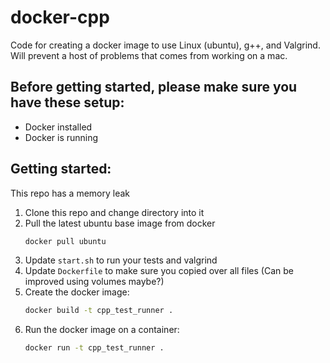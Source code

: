 # docker-cpp
Code for creating a docker image to use Linux (ubuntu), g++, and Valgrind. Will prevent a host of problems that comes from working on a mac.

## Before getting started, please make sure you have these setup:
* Docker installed
* Docker is running

## Getting started:
This repo has a memory leak

1. Clone this repo and change directory into it
1. Pull the latest ubuntu base image from docker
    ```sh
    docker pull ubuntu
    ```
1. Update ```start.sh``` to run your tests and valgrind
1. Update ```Dockerfile``` to make sure you copied over all files (Can be improved using volumes maybe?)
1. Create the docker image:
    ```sh
    docker build -t cpp_test_runner .
    ```
1. Run the docker image on a container:
    ```sh
    docker run -t cpp_test_runner .
    ```

